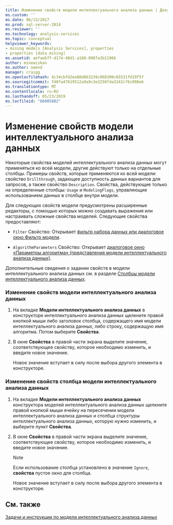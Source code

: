 ```yaml
---
title: Изменение свойств модели интеллектуального анализа данных | Документация Майкрософт
ms.custom: ''
ms.date: 06/13/2017
ms.prod: sql-server-2014
ms.reviewer: ''
ms.technology: analysis-services
ms.topic: conceptual
helpviewer_keywords:
- mining models [Analysis Services], properties
- properties [data mining]
ms.assetid: aefaeb7f-d174-48d1-a188-0987a3b1196b
author: minewiskan
ms.author: owend
manager: craigg
ms.openlocfilehash: 4c34cbfd2ea88d863239c068300c65531fd19f5f
ms.sourcegitcommit: f40fa47619512a9a9c3e3258fda3242c76c008e6
ms.translationtype: MT
ms.contentlocale: ru-RU
ms.lasthandoff: 05/23/2019
ms.locfileid: "66085882"
---
```

# <a name="change-the-properties-of-a-mining-model"></a>Изменение свойств модели интеллектуального анализа данных
  Некоторые свойства моделей интеллектуального анализа данных могут применяться ко всей модели, другие действуют только на отдельные столбцы. Примеры свойств, которые применяются ко всей модели: свойство `Drillthrough`, задающее доступность данных вариантов для запросов, а также свойство `Description`. Свойства, действующие только на определенные столбцы: `Usage` и `ModelingFlags`, управляющие использованием данных в столбце внутри модели.  
  
 Для следующих свойств модели предусмотрены расширенные редакторы, с помощью которых можно создавать выражения или настраивать сложные свойства моделей. Следующие свойства предоставляют:  
  
-   `Filter` Свойство: Открывает [фильтр набора данных или диалоговое окно Фильтр модели](../data-set-filter-or-model-filter-dialog-box.md).  
  
-   `AlgorithmParameters` Свойство: Открывает [диалоговое окно «Параметры алгоритма» &#40;представления модели интеллектуального анализа данных&#41;](../algorithm-parameters-dialog-box-mining-models-view.md).  
  
 Дополнительные сведения о задании свойств в модели интеллектуального анализа данных см. в разделе [Столбцы модели интеллектуального анализа данных](mining-model-columns.md).  
  
### <a name="to-change-the-properties-of-a-mining-model"></a>Изменение свойств модели интеллектуального анализа данных  
  
1.  На вкладке **Модели интеллектуального анализа данных** в конструкторе интеллектуального анализа данных щелкните правой кнопкой мыши либо заголовок столбца, содержащего имя модели интеллектуального анализа данных, либо строку, содержащую имя алгоритма. Потом выберите **Свойства**.  
  
2.  В окне **Свойства** в правой части экрана выделите значение, соответствующее свойству, которое необходимо изменить, и введите новое значение.  
  
     Новое значение вступает в силу после выбора другого элемента в конструкторе.  
  
### <a name="to-change-the-properties-of-a-mining-model-column"></a>Изменение свойств столбца модели интеллектуального анализа данных  
  
1.  На вкладке **Модели интеллектуального анализа данных** конструктора моделей интеллектуального анализа данных щелкните правой кнопкой мыши ячейку на пересечении модели интеллектуального анализа данных и столбца структуры интеллектуального анализа данных, которую нужно изменить, и выберите пункт **Свойства**.  
  
2.  В окне **Свойства** в правой части экрана выделите значение, соответствующее свойству, которое необходимо изменить, и введите новое значение.  
  
    > [!NOTE]  
    >  Если использование столбца установлено в значение `Ignore`, **свойства** пустое окно для столбца.  
  
     Новое значение вступает в силу после выбора другого элемента в конструкторе.  
  
## <a name="see-also"></a>См. также  
 [Задачи и инструкции по модели интеллектуального анализа данных](mining-model-tasks-and-how-tos.md)  
  
  
